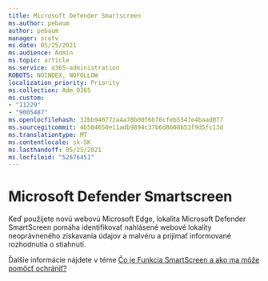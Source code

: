 ```yaml
---
title: Microsoft Defender Smartscreen
ms.author: pebaum
author: pebaum
manager: scotv
ms.date: 05/25/2021
ms.audience: Admin
ms.topic: article
ms.service: o365-administration
ROBOTS: NOINDEX, NOFOLLOW
localization_priority: Priority
ms.collection: Adm_O365
ms.custom:
- "11229"
- "9005487"
ms.openlocfilehash: 32bb940772a4a78b00f6b70cfeb5547e4baad077
ms.sourcegitcommit: 4b504650e11adb9894c37b6d8608b53f9d5fc13d
ms.translationtype: MT
ms.contentlocale: sk-SK
ms.lasthandoff: 05/25/2021
ms.locfileid: "52676451"
---
```

# <a name="microsoft-defender-smartscreen"></a>Microsoft Defender Smartscreen

Keď použijete novú webovú Microsoft Edge, lokalita Microsoft Defender SmartScreen pomáha identifikovať nahlásené webové lokality neoprávneného získavania údajov a malvéru a prijímať informované rozhodnutia o stiahnutí.

Ďalšie informácie nájdete v téme [Čo je Funkcia SmartScreen a ako ma môže pomôcť ochrániť?](https://support.microsoft.com/microsoft-edge/what-is-smartscreen-and-how-can-it-help-protect-me-1c9a874a-6826-be5e-45b1-67fa445a74c8)

